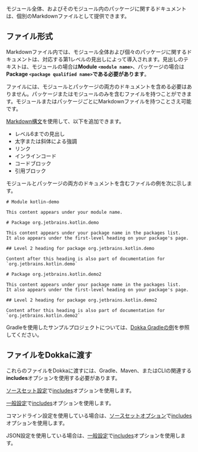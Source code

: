 [//]: # (title: モジュール ドキュメント)

モジュール全体、およびそのモジュール内のパッケージに関するドキュメントは、個別のMarkdownファイルとして提供できます。

## ファイル形式

Markdownファイル内では、モジュール全体および個々のパッケージに関するドキュメントは、対応する第1レベルの見出しによって導入されます。見出しのテキストは、モジュールの場合は**Module `<module name>`**、パッケージの場合は**Package `<package qualified name>`**である**必要があります**。

ファイルには、モジュールとパッケージの両方のドキュメントを含める必要はありません。パッケージまたはモジュールのみを含むファイルを持つことができます。モジュールまたはパッケージごとにMarkdownファイルを持つことさえ可能です。

[Markdown構文](https://www.markdownguide.org/basic-syntax/)を使用して、以下を追加できます。
* レベル6までの見出し
* 太字または斜体による強調
* リンク
* インラインコード
* コードブロック
* 引用ブロック

モジュールとパッケージの両方のドキュメントを含むファイルの例を次に示します。

```text
# Module kotlin-demo

This content appears under your module name.

# Package org.jetbrains.kotlin.demo

This content appears under your package name in the packages list.
It also appears under the first-level heading on your package's page.

## Level 2 heading for package org.jetbrains.kotlin.demo

Content after this heading is also part of documentation for `org.jetbrains.kotlin.demo`

# Package org.jetbrains.kotlin.demo2

This content appears under your package name in the packages list.
It also appears under the first-level heading on your package's page.

## Level 2 heading for package org.jetbrains.kotlin.demo2

Content after this heading is also part of documentation for `org.jetbrains.kotlin.demo2`
```

Gradleを使用したサンプルプロジェクトについては、[Dokka Gradleの例](https://github.com/Kotlin/dokka/tree/%dokkaVersion%/examples/gradle/dokka-gradle-example)を参照してください。

## ファイルをDokkaに渡す

これらのファイルをDokkaに渡すには、Gradle、Maven、またはCLIの関連する**includes**オプションを使用する必要があります。

<tabs group="build-script">
<tab title="Gradle" group-key="gradle">

[ソースセット設定](dokka-gradle.md#source-set-configuration)で[includes](dokka-gradle.md#includes)オプションを使用します。

</tab>

<tab title="Maven" group-key="mvn">

[一般設定](dokka-maven.md#general-configuration)で[includes](dokka-maven.md#includes)オプションを使用します。

</tab>

<tab title="CLI" group-key="cli">

コマンドライン設定を使用している場合は、[ソースセットオプション](dokka-cli.md#source-set-options)で[includes](dokka-cli.md#includes-cli)オプションを使用します。

JSON設定を使用している場合は、[一般設定](dokka-cli.md#general-configuration)で[includes](dokka-cli.md#includes-json)オプションを使用します。

</tab>
</tabs>